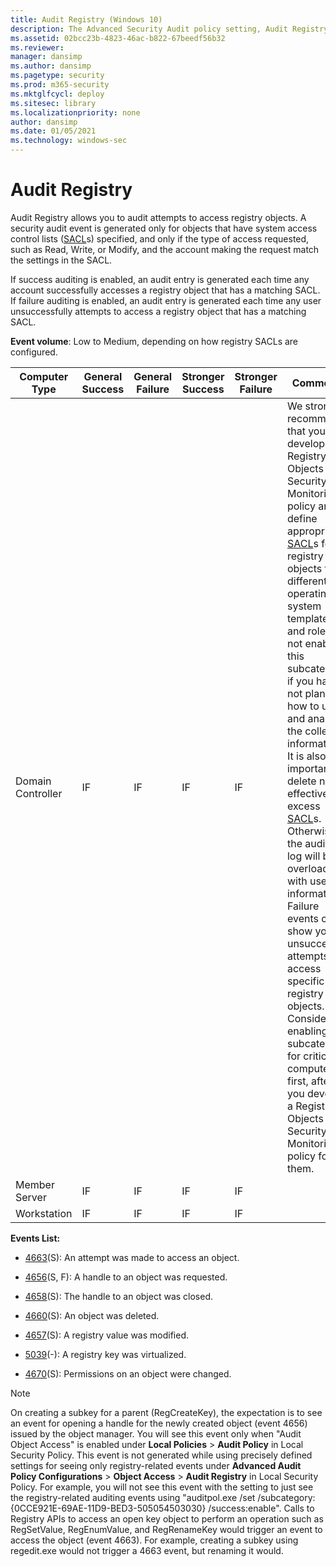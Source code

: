 ```yaml
---
title: Audit Registry (Windows 10)
description: The Advanced Security Audit policy setting, Audit Registry, determines if audit events are generated when users attempt to access registry objects.
ms.assetid: 02bcc23b-4823-46ac-b822-67beedf56b32
ms.reviewer: 
manager: dansimp
ms.author: dansimp
ms.pagetype: security
ms.prod: m365-security
ms.mktglfcycl: deploy
ms.sitesec: library
ms.localizationpriority: none
author: dansimp
ms.date: 01/05/2021
ms.technology: windows-sec
---
```


# Audit Registry


Audit Registry allows you to audit attempts to access registry objects. A security audit event is generated only for objects that have system access control lists ([SACL](/windows/win32/secauthz/access-control-lists)s) specified, and only if the type of access requested, such as Read, Write, or Modify, and the account making the request match the settings in the SACL.

If success auditing is enabled, an audit entry is generated each time any account successfully accesses a registry object that has a matching SACL. If failure auditing is enabled, an audit entry is generated each time any user unsuccessfully attempts to access a registry object that has a matching SACL.

**Event volume**: Low to Medium, depending on how registry SACLs are configured.

| Computer Type     | General Success | General Failure | Stronger Success | Stronger Failure | Comments                                                                                                                                                                                                                                                                                                                                                                                                                                                                                                                                                                                                                                                                                                                                                                                                                                                          |
|-------------------|-----------------|-----------------|------------------|------------------|-------------------------------------------------------------------------------------------------------------------------------------------------------------------------------------------------------------------------------------------------------------------------------------------------------------------------------------------------------------------------------------------------------------------------------------------------------------------------------------------------------------------------------------------------------------------------------------------------------------------------------------------------------------------------------------------------------------------------------------------------------------------------------------------------------------------------------------------------------------------|
| Domain Controller | IF              | IF              | IF               | IF               | We strongly recommend that you develop a Registry Objects Security Monitoring policy and define appropriate [SACL](/windows/win32/secauthz/access-control-lists)s for registry objects for different operating system templates and roles. Do not enable this subcategory if you have not planned how to use and analyze the collected information. It is also important to delete non-effective, excess [SACL](/windows/win32/secauthz/access-control-lists)s. Otherwise the auditing log will be overloaded with useless information.<br>Failure events can show you unsuccessful attempts to access specific registry objects.<br>Consider enabling this subcategory for critical computers first, after you develop a Registry Objects Security Monitoring policy for them. |
| Member Server     | IF              | IF              | IF               | IF               |                                                                                                                                                                                                                                                                                                                                                                                                                                                                                                                                                                                                                                                                                                                                                                                                                                                                   |
| Workstation       | IF              | IF              | IF               | IF               |                                                                                                                                                                                                                                                                                                                                                                                                                                                                                                                                                                                                                                                                                                                                                                                                                                                                   |

**Events List:**

-   [4663](event-4663.md)(S): An attempt was made to access an object.

-   [4656](event-4656.md)(S, F): A handle to an object was requested.

-   [4658](event-4658.md)(S): The handle to an object was closed.

-   [4660](event-4660.md)(S): An object was deleted.

-   [4657](event-4657.md)(S): A registry value was modified.

-   [5039](event-5039.md)(-): A registry key was virtualized.

-   [4670](event-4670.md)(S): Permissions on an object were changed.


> [!NOTE]
> On creating a subkey for a parent (RegCreateKey), the expectation is to see an event for opening a handle for the newly created object (event 4656) issued by the object manager. You will see this event only when "Audit Object Access" is enabled under **Local Policies** > **Audit Policy** in Local Security Policy. This event is not generated while using precisely defined settings for seeing only registry-related events under **Advanced Audit Policy Configurations** > **Object Access** > **Audit Registry** in Local Security Policy. For example, you will not see this event with the setting to just see the registry-related auditing events using "auditpol.exe /set /subcategory:{0CCE921E-69AE-11D9-BED3-505054503030} /success:enable".
> Calls to Registry APIs to access an open key object to perform an operation such as RegSetValue, RegEnumValue, and RegRenameKey would trigger an event to access the object (event 4663). For example, creating a subkey using regedit.exe would not trigger a 4663 event, but renaming it would.
